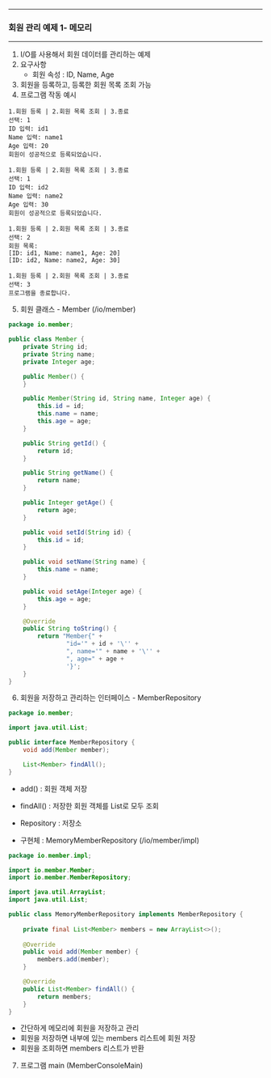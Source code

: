 -----
### 회원 관리 예제 1- 메모리
-----
1. I/O를 사용해서 회원 데이터를 관리하는 예제
2. 요구사항
   - 회원 속성 : ID, Name, Age
3. 회원을 등록하고, 등록한 회원 목록 조회 가능
4. 프로그램 작동 예시
```
1.회원 등록 | 2.회원 목록 조회 | 3.종료
선택: 1
ID 입력: id1
Name 입력: name1
Age 입력: 20
회원이 성공적으로 등록되었습니다.

1.회원 등록 | 2.회원 목록 조회 | 3.종료
선택: 1
ID 입력: id2
Name 입력: name2
Age 입력: 30
회원이 성공적으로 등록되었습니다.

1.회원 등록 | 2.회원 목록 조회 | 3.종료
선택: 2
회원 목록:
[ID: id1, Name: name1, Age: 20]
[ID: id2, Name: name2, Age: 30]

1.회원 등록 | 2.회원 목록 조회 | 3.종료
선택: 3
프로그램을 종료합니다.
```

5. 회원 클래스 - Member (/io/member)
```java
package io.member;

public class Member {
    private String id;
    private String name;
    private Integer age;

    public Member() {
    }

    public Member(String id, String name, Integer age) {
        this.id = id;
        this.name = name;
        this.age = age;
    }

    public String getId() {
        return id;
    }

    public String getName() {
        return name;
    }

    public Integer getAge() {
        return age;
    }

    public void setId(String id) {
        this.id = id;
    }

    public void setName(String name) {
        this.name = name;
    }

    public void setAge(Integer age) {
        this.age = age;
    }

    @Override
    public String toString() {
        return "Member{" +
                "id='" + id + '\'' +
                ", name='" + name + '\'' +
                ", age=" + age +
                '}';
    }
}
```

6. 회원을 저장하고 관리하는 인터페이스 - MemberRepository
```java
package io.member;

import java.util.List;

public interface MemberRepository {
    void add(Member member);

    List<Member> findAll();
}
```
  - add() : 회원 객체 저장
  - findAll() : 저장한 회원 객체를 List로 모두 조회
  - Repository : 저장소

  - 구현체 : MemoryMemberRepository (/io/member/impl)
```java
package io.member.impl;

import io.member.Member;
import io.member.MemberRepository;

import java.util.ArrayList;
import java.util.List;

public class MemoryMemberRepository implements MemberRepository {
    
    private final List<Member> members = new ArrayList<>();
    
    @Override
    public void add(Member member) {
        members.add(member);
    }

    @Override
    public List<Member> findAll() {
        return members;
    }
}
```

   - 간단하게 메모리에 회원을 저장하고 관리
   - 회원을 저장하면 내부에 있는 members 리스트에 회원 저장
   - 회원을 조회하면 members 리스트가 반환

7. 프로그램 main (MemberConsoleMain)
```java
